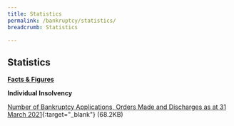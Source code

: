 ```yaml
---
title: Statistics
permalink: /bankruptcy/statistics/
breadcrumb: Statistics

---
```



Statistics
---

<u><b>Facts & Figures</b></u>

**Individual Insolvency**

[Number of Bankruptcy Applications, Orders Made and Discharges as at 31 March 2021](/files/NumberofBankruptcyApplicationsOrdersMadeandDischarges(Mar2021).pdf/){:target="_blank"} (68.2KB)
